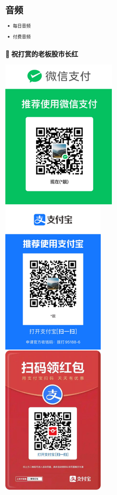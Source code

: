 # 音频
* 每日音频

<!-- 链接：[https://pan.baidu.com/s/1mnahq9ndiVKGFsfSzgRRDA?pwd=qhgk](https://pan.baidu.com/s/1mnahq9ndiVKGFsfSzgRRDA?pwd=qhgk) 
提取码：qhgk -->

* 付费音频

<!-- 链接：[https://pan.baidu.com/s/1WQVHqiCGeHrDdQd23mA8jg?pwd=jyn7](https://pan.baidu.com/s/1WQVHqiCGeHrDdQd23mA8jg?pwd=jyn7) 
提取码：jyn7 -->

## 🤝 祝打赏的老板股市长红

<img width="335" src="../assets/wepay.png" />
<img width="300" src="../assets/alipay.jpg" />
<img width="300" src="../assets/hb.jpg" />
